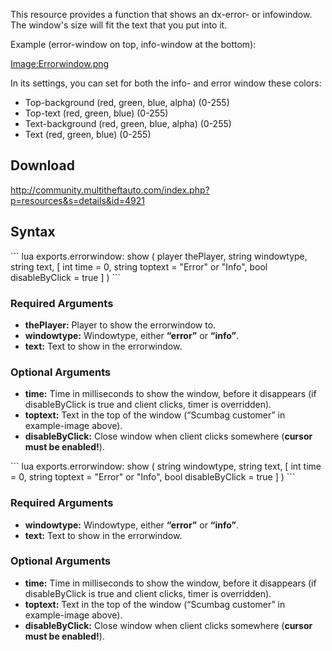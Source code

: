 This resource provides a function that shows an dx-error- or infowindow. The window's size will fit the text that you put into it.

Example (error-window on top, info-window at the bottom):

[Image:Errorwindow.png](/Image:Errorwindow.png.md "wikilink")

In its settings, you can set for both the info- and error window these colors:

-   Top-background (red, green, blue, alpha) (0-255)
-   Top-text (red, green, blue) (0-255)
-   Text-background (red, green, blue, alpha) (0-255)
-   Text (red, green, blue) (0-255)

Download
--------

<http://community.multitheftauto.com/index.php?p=resources&s=details&id=4921>

Syntax
------

<section name="Server" class="server" show="true">
``` lua
exports.errorwindow: show ( player thePlayer, string windowtype, string text, [ int time = 0, string toptext = "Error" or "Info", bool disableByClick = true ] )
```

### Required Arguments

-   **thePlayer:** Player to show the errorwindow to.
-   **windowtype:** Windowtype, either **“error”** or **“info”**.
-   **text:** Text to show in the errorwindow.

### Optional Arguments

-   **time:** Time in milliseconds to show the window, before it disappears (if disableByClick is true and client clicks, timer is overridden).
-   **toptext:** Text in the top of the window (“Scumbag customer” in example-image above).
-   **disableByClick:** Close window when client clicks somewhere (**cursor must be enabled!**).

</section>
<section name="Client" class="client" show="true">
``` lua
exports.errorwindow: show ( string windowtype, string text, [ int time = 0, string toptext = "Error" or "Info", bool disableByClick = true ] )
```

### Required Arguments

-   **windowtype:** Windowtype, either **“error”** or **“info”**.
-   **text:** Text to show in the errorwindow.

### Optional Arguments

-   **time:** Time in milliseconds to show the window, before it disappears (if disableByClick is true and client clicks, timer is overridden).
-   **toptext:** Text in the top of the window (“Scumbag customer” in example-image above).
-   **disableByClick:** Close window when client clicks somewhere (**cursor must be enabled!**).
